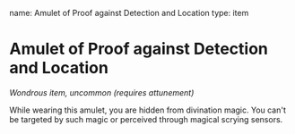 name: Amulet of Proof against Detection and Location
type: item

# Amulet of Proof against Detection and Location
_Wondrous item, uncommon (requires attunement)_

While wearing this amulet, you are hidden from divination magic. You can't be targeted by such magic or perceived through magical scrying sensors.
